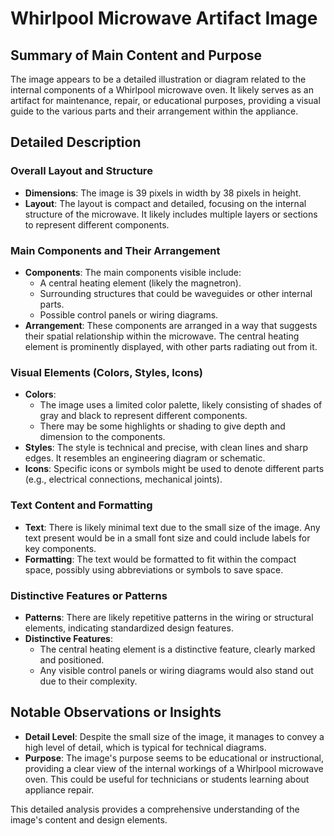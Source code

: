# Whirlpool Microwave Artifact Image

## Summary of Main Content and Purpose
The image appears to be a detailed illustration or diagram related to the internal components of a Whirlpool microwave oven. It likely serves as an artifact for maintenance, repair, or educational purposes, providing a visual guide to the various parts and their arrangement within the appliance.

## Detailed Description

### Overall Layout and Structure
- **Dimensions**: The image is 39 pixels in width by 38 pixels in height.
- **Layout**: The layout is compact and detailed, focusing on the internal structure of the microwave. It likely includes multiple layers or sections to represent different components.

### Main Components and Their Arrangement
- **Components**: The main components visible include:
  - A central heating element (likely the magnetron).
  - Surrounding structures that could be waveguides or other internal parts.
  - Possible control panels or wiring diagrams.
- **Arrangement**: These components are arranged in a way that suggests their spatial relationship within the microwave. The central heating element is prominently displayed, with other parts radiating out from it.

### Visual Elements (Colors, Styles, Icons)
- **Colors**:
  - The image uses a limited color palette, likely consisting of shades of gray and black to represent different components.
  - There may be some highlights or shading to give depth and dimension to the components.
- **Styles**: The style is technical and precise, with clean lines and sharp edges. It resembles an engineering diagram or schematic.
- **Icons**: Specific icons or symbols might be used to denote different parts (e.g., electrical connections, mechanical joints).

### Text Content and Formatting
- **Text**: There is likely minimal text due to the small size of the image. Any text present would be in a small font size and could include labels for key components.
- **Formatting**: The text would be formatted to fit within the compact space, possibly using abbreviations or symbols to save space.

### Distinctive Features or Patterns
- **Patterns**: There are likely repetitive patterns in the wiring or structural elements, indicating standardized design features.
- **Distinctive Features**:
  - The central heating element is a distinctive feature, clearly marked and positioned.
  - Any visible control panels or wiring diagrams would also stand out due to their complexity.

## Notable Observations or Insights
- **Detail Level**: Despite the small size of the image, it manages to convey a high level of detail, which is typical for technical diagrams.
- **Purpose**: The image's purpose seems to be educational or instructional, providing a clear view of the internal workings of a Whirlpool microwave oven. This could be useful for technicians or students learning about appliance repair.

This detailed analysis provides a comprehensive understanding of the image's content and design elements.